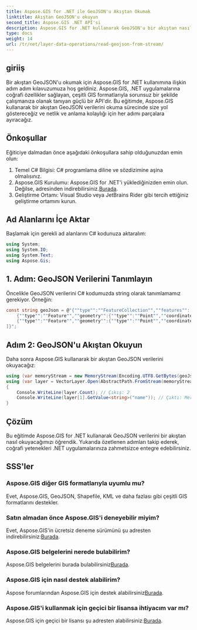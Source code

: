 ```yaml
---
title: Aspose.GIS for .NET ile GeoJSON'u Akıştan Okumak
linktitle: Akıştan GeoJSON'u okuyun
second_title: Aspose.GIS .NET API'si
description: Aspose.GIS for .NET kullanarak GeoJSON'u bir akıştan nasıl okuyacağınızı öğrenin. Jeouzamsalın uygulamalarınıza kusursuz entegrasyonu için adım adım kılavuzumuzu izleyin.
type: docs
weight: 14
url: /tr/net/layer-data-operations/read-geojson-from-stream/
---
```

## giriiş
Bir akıştan GeoJSON'u okumak için Aspose.GIS for .NET kullanımına ilişkin adım adım kılavuzumuza hoş geldiniz. Aspose.GIS, .NET uygulamalarına coğrafi özellikler sağlayan, çeşitli GIS formatlarıyla sorunsuz bir şekilde çalışmanıza olanak tanıyan güçlü bir API'dir. Bu eğitimde, Aspose.GIS kullanarak bir akıştan GeoJSON verilerini okuma sürecinde size yol göstereceğiz ve netlik ve anlama kolaylığı için her adımı parçalara ayıracağız.
## Önkoşullar
Eğiticiye dalmadan önce aşağıdaki önkoşullara sahip olduğunuzdan emin olun:
1. Temel C# Bilgisi: C# programlama diline ve sözdizimine aşina olmalısınız.
2.  Aspose.GIS Kurulumu: Aspose.GIS for .NET'i yüklediğinizden emin olun. Değilse, adresinden indirebilirsiniz.[Burada](https://releases.aspose.com/gis/net/).
3. Geliştirme Ortamı: Visual Studio veya JetBrains Rider gibi tercih ettiğiniz geliştirme ortamını kurun.

## Ad Alanlarını İçe Aktar
Başlamak için gerekli ad alanlarını C# kodunuza aktaralım:
```csharp
using System;
using System.IO;
using System.Text;
using Aspose.Gis;
```

## 1. Adım: GeoJSON Verilerini Tanımlayın
Öncelikle GeoJSON verilerini C# kodumuzda string olarak tanımlamamız gerekiyor. Örneğin:
```csharp
const string geoJson = @"{""type"":""FeatureCollection"",""features"":[
    {""type"":""Feature"",""geometry"":{""type"":""Point"",""coordinates"":[0, 1]},""properties"":{""name"":""John""}},
    {""type"":""Feature"",""geometry"":{""type"":""Point"",""coordinates"":[2, 3]},""properties"":{""name"":""Mary""}}
]}";
```
## Adım 2: GeoJSON'u Akıştan Okuyun
Daha sonra Aspose.GIS kullanarak bir akıştan GeoJSON verilerini okuyacağız:
```csharp
using (var memoryStream = new MemoryStream(Encoding.UTF8.GetBytes(geoJson)))
using (var layer = VectorLayer.Open(AbstractPath.FromStream(memoryStream), Drivers.GeoJson))
{
    Console.WriteLine(layer.Count); // Çıkış: 2
    Console.WriteLine(layer[1].GetValue<string>("name")); // Çıktı: Meryem
}
```

## Çözüm
Bu eğitimde Aspose.GIS for .NET kullanarak GeoJSON verilerini bir akıştan nasıl okuyacağımızı öğrendik. Yukarıda özetlenen adımları takip ederek, coğrafi yetenekleri .NET uygulamalarınıza zahmetsizce entegre edebilirsiniz.
## SSS'ler
### Aspose.GIS diğer GIS formatlarıyla uyumlu mu?
Evet, Aspose.GIS, GeoJSON, Shapefile, KML ve daha fazlası gibi çeşitli GIS formatlarını destekler.
### Satın almadan önce Aspose.GIS'i deneyebilir miyim?
 Evet, Aspose.GIS'in ücretsiz deneme sürümünü şu adresten indirebilirsiniz:[Burada](https://releases.aspose.com/).
### Aspose.GIS belgelerini nerede bulabilirim?
 Aspose.GIS belgelerini burada bulabilirsiniz[Burada](https://reference.aspose.com/gis/net/).
### Aspose.GIS için nasıl destek alabilirim?
 Aspose forumlarından Aspose.GIS için destek alabilirsiniz[Burada](https://forum.aspose.com/c/gis/33).
### Aspose.GIS'i kullanmak için geçici bir lisansa ihtiyacım var mı?
 Aspose.GIS için geçici bir lisansı şu adresten alabilirsiniz:[Burada](https://purchase.aspose.com/temporary-license/).